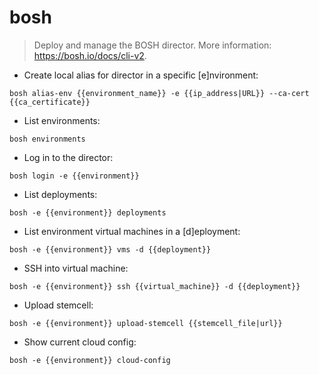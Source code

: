 # bosh

> Deploy and manage the BOSH director.
> More information: <https://bosh.io/docs/cli-v2>.

- Create local alias for director in a specific [e]nvironment:

`bosh alias-env {{environment_name}} -e {{ip_address|URL}} --ca-cert {{ca_certificate}}`

- List environments:

`bosh environments`

- Log in to the director:

`bosh login -e {{environment}}`

- List deployments:

`bosh -e {{environment}} deployments`

- List environment virtual machines in a [d]eployment:

`bosh -e {{environment}} vms -d {{deployment}}`

- SSH into virtual machine:

`bosh -e {{environment}} ssh {{virtual_machine}} -d {{deployment}}`

- Upload stemcell:

`bosh -e {{environment}} upload-stemcell {{stemcell_file|url}}`

- Show current cloud config:

`bosh -e {{environment}} cloud-config`
